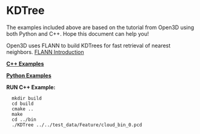 # KDTree
The examples included above are based on the tutorial from Open3D using both Python and C++. Hope this document can help you! 

Open3D uses FLANN to build KDTrees for fast retrieval of nearest neighbors. [FLANN Introduction](https://www.cs.ubc.ca/research/flann/uploads/FLANN/flann_manual-1.8.4.pdf)

[**C++ Examples**](https://github.com/LYON-WANG/Learning_Open3D/tree/master/2_KDTree/src)

[**Python Examples**](https://github.com/LYON-WANG/Learning_Open3D/blob/master/2_KDTree/KDTree.py)

**RUN C++ Example:** 
```
  mkdir build
  cd build
  cmake ..
  make
  cd ../bin
  ./KDTree ../../test_data/Feature/cloud_bin_0.pcd
```
